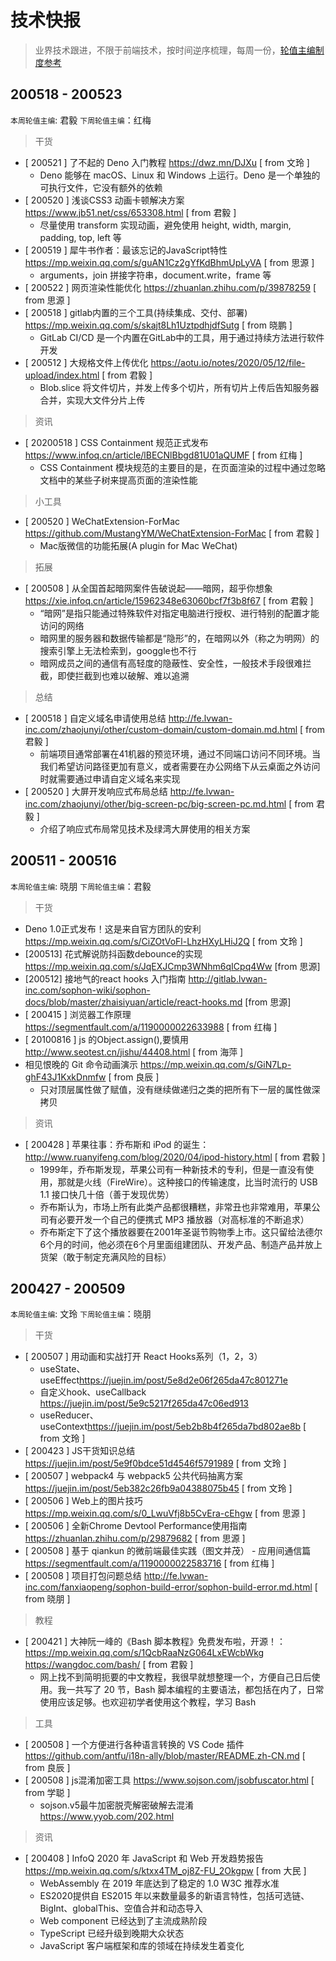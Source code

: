 # 技术快报

> 业界技术跟进，不限于前端技术，按时间逆序梳理，每周一份，[轮值主编制度参考](./editors.md)

## 200518 - 200523

`本周轮值主编`: 君毅 `下周轮值主编`：红梅

> 干货

* [ 200521 ] 了不起的 Deno 入门教程 <https://dwz.mn/DJXu> [ from 文玲 ]
    * Deno 能够在 macOS、Linux 和 Windows 上运行。Deno 是一个单独的可执行文件，它没有额外的依赖
* [ 200520 ] 浅谈CSS3 动画卡顿解决方案 <https://www.jb51.net/css/653308.html> [ from 君毅 ]
    * 尽量使用 transform 实现动画，避免使用 height, width, margin, padding, top, left 等
* [ 200519 ] 犀牛书作者：最该忘记的JavaScript特性 <https://mp.weixin.qq.com/s/guAN1Cz2gYfKdBhmUpLyVA> [ from 思源 ]
    * arguments，join 拼接字符串，document.write，frame 等
* [ 200522 ] 网页渲染性能优化  <https://zhuanlan.zhihu.com/p/39878259> [ from 思源 ]
* [ 200518 ] gitlab内置的三个工具(持续集成、交付、部署) <https://mp.weixin.qq.com/s/skajt8Lh1UztpdhjdfSutg> [ from 晓鹏 ]
    * GitLab CI/CD 是一个内置在GitLab中的工具，用于通过持续方法进行软件开发
* [ 200512 ] 大规格文件上传优化 <https://aotu.io/notes/2020/05/12/file-upload/index.html> [ from 君毅 ]
    * Blob.slice 将文件切片，并发上传多个切片，所有切片上传后告知服务器合并，实现大文件分片上传

> 资讯

* [ 20200518 ] CSS Containment 规范正式发布 <https://www.infoq.cn/article/lBECNlBbgd81U01aQUMF> [ from 红梅 ]
    * CSS Containment 模块规范的主要目的是，在页面渲染的过程中通过忽略文档中的某些子树来提高页面的渲染性能

> 小工具

* [ 200520 ] WeChatExtension-ForMac <https://github.com/MustangYM/WeChatExtension-ForMac> [ from 君毅 ]
    * Mac版微信的功能拓展(A plugin for Mac WeChat)

> 拓展

* [ 200508 ] 从全国首起暗网案件告破说起——暗网，超乎你想象 <https://xie.infoq.cn/article/15962348e63060bcf7f3b8f67> [ from 君毅 ]
    * “暗网”是指只能通过特殊软件对指定电脑进行授权、进行特别的配置才能访问的网络
    * 暗网里的服务器和数据传输都是“隐形”的，在暗网以外（称之为明网）的搜索引擎上无法检索到，googgle也不行
    * 暗网成员之间的通信有高轻度的隐蔽性、安全性，一般技术手段很难拦截，即使拦截到也难以破解、难以追溯

> 总结

* [ 200518 ] 自定义域名申请使用总结 <http://fe.lvwan-inc.com/zhaojunyi/other/custom-domain/custom-domain.md.html> [ from 君毅 ]
    * 前端项目通常部署在41机器的预览环境，通过不同端口访问不同环境。当我们希望访问路径更加有意义，或者需要在办公网络下从云桌面之外访问时就需要通过申请自定义域名来实现
* [ 200520 ] 大屏开发响应式布局总结 <http://fe.lvwan-inc.com/zhaojunyi/other/big-screen-pc/big-screen-pc.md.html> [ from 君毅 ]
    * 介绍了响应式布局常见技术及绿湾大屏使用的相关方案

## 200511 - 200516

`本周轮值主编`: 晓朋 `下周轮值主编`：君毅

> 干货

* Deno 1.0正式发布！这是来自官方团队的安利 https://mp.weixin.qq.com/s/CiZOtVoFl-LhzHXyLHiJ2Q [ from 文玲 ]
* [200513] 花式解说防抖函数debounce的实现 https://mp.weixin.qq.com/s/JqEXJCmp3WNhm6qICpq4Ww [from 思源]
* [200512] 接地气的react hooks 入门指南 http://gitlab.lvwan-inc.com/sophon-wiki/sophon-docs/blob/master/zhaisiyuan/article/react-hooks.md [from 思源]
* [ 200415 ] 浏览器工作原理 https://segmentfault.com/a/1190000022633988 [ from 红梅 ]
* [ 20100816 ]  js 的Object.assign(),要慎用 <http://www.seotest.cn/jishu/44408.html> [ from 海萍 ]
* 相见恨晚的 Git 命令动画演示 https://mp.weixin.qq.com/s/GiN7Lp-ghF43J1KxkDnmfw [ from 良辰 ]
   * 只对顶层属性做了赋值，没有继续做递归之类的把所有下一层的属性做深拷贝

> 资讯

* [ 200428 ] 苹果往事：乔布斯和 iPod 的诞生：http://www.ruanyifeng.com/blog/2020/04/ipod-history.html [ from 君毅 ]
    * 1999年，乔布斯发现，苹果公司有一种新技术的专利，但是一直没有使用，那就是火线（FireWire）。这种接口的传输速度，比当时流行的 USB 1.1 接口快几十倍（善于发现优势）
    * 乔布斯认为，市场上所有此类产品都很糟糕，非常丑也非常难用，苹果公司有必要开发一个自己的便携式 MP3 播放器（对高标准的不断追求）
    * 乔布斯定下了这个播放器要在2001年圣诞节购物季上市。这只留给法德尔6个月的时间，他必须在6个月里面组建团队、开发产品、制造产品并放上货架（敢于制定充满风险的目标）

## 200427 - 200509

`本周轮值主编`: 文玲 `下周轮值主编`：晓朋

> 干货
* [ 200507 ] 用动画和实战打开 React Hooks系列（1，2，3）
    * useState、useEffect<https://juejin.im/post/5e8d2e06f265da47c801271e>
    * 自定义hook、useCallback <https://juejin.im/post/5e9c5217f265da47c06ed913>
    * useReducer、useContext<https://juejin.im/post/5eb2b8b4f265da7bd802ae8b> [ from 文玲 ]
* [ 200423 ] JS干货知识总结 <https://juejin.im/post/5e9f0bdce51d4546f5791989> [ from 文玲 ]
* [ 200507 ] webpack4 与 webpack5 公共代码抽离方案 <https://juejin.im/post/5eb382c26fb9a04388075b45> [ from 文玲 ]
* [ 200506 ] Web上的图片技巧 <https://mp.weixin.qq.com/s/0_LwuVfj8b5CvEra-cEhgw> [ from 思源 ]
* [ 200506 ] 全新Chrome Devtool Performance使用指南 <https://zhuanlan.zhihu.com/p/29879682> [ from 思源 ]
* [ 200508 ] 基于 qiankun 的微前端最佳实践（图文并茂） - 应用间通信篇 <https://segmentfault.com/a/1190000022583716> [ from 红梅 ]
* [ 200508 ] 项目打包问题总结 <http://fe.lvwan-inc.com/fanxiaopeng/sophon-build-error/sophon-build-error.md.html> [ from 晓朋 ]

> 教程
* [ 200421 ] 大神阮一峰的《Bash 脚本教程》免费发布啦，开源！：<https://mp.weixin.qq.com/s/1QcbRaaNzG064LxEWcbWkg> <https://wangdoc.com/bash/> [ from 君毅 ]
    * 网上找不到简明扼要的中文教程，我很早就想整理一个，方便自己日后使用。我一共写了 20 节，Bash 脚本编程的主要语法，都包括在内了，日常使用应该足够。也欢迎初学者使用这个教程，学习 Bash

> 工具
* [ 200508 ] 一个方便进行各种语言转换的 VS Code 插件 <https://github.com/antfu/i18n-ally/blob/master/README.zh-CN.md> [ from 良辰 ]
* [ 200508 ] js混淆加密工具 <https://www.sojson.com/jsobfuscator.html> [ from 学聪 ]
    * sojson.v5最牛加密脱壳解密破解去混淆 <https://www.yyob.com/202.html>

> 资讯
* [ 200408 ] InfoQ 2020 年 JavaScript 和 Web 开发趋势报告 <https://mp.weixin.qq.com/s/ktxx4TM_oj8Z-FU_2Okgpw> [ from 大民 ]
    * WebAssembly 在 2019 年底达到了稳定的 1.0 W3C 推荐水准
    * ES2020提供自 ES2015 年以来数量最多的新语言特性，包括可选链、BigInt、globalThis、空值合并和动态导入
    * Web component 已经达到了主流成熟阶段
    * TypeScript 已经升级到晚期大众状态
    * JavaScript 客户端框架和库的领域在持续发生着变化


